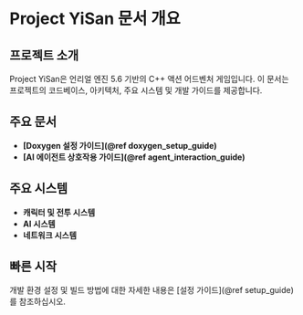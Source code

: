 # Project YiSan 문서 개요

## 프로젝트 소개
Project YiSan은 언리얼 엔진 5.6 기반의 C++ 액션 어드벤처 게임입니다. 이 문서는 프로젝트의 코드베이스, 아키텍처, 주요 시스템 및 개발 가이드를 제공합니다.

## 주요 문서
*   **[Doxygen 설정 가이드](@ref doxygen_setup_guide)**
*   **[AI 에이전트 상호작용 가이드](@ref agent_interaction_guide)**

## 주요 시스템
*   **캐릭터 및 전투 시스템**
*   **AI 시스템**
*   **네트워크 시스템**

## 빠른 시작
개발 환경 설정 및 빌드 방법에 대한 자세한 내용은 [설정 가이드](@ref setup_guide)를 참조하십시오.
